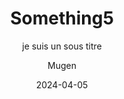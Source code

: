 ---
title: "Something5"
# date: 2024-04-05T12:04:19+02:00
date: "2024-04-05"
# lastmod: 2024-04-05T12:04:19+02:00
lastmod: "2024-04-05"
author: ["Mugen"]
categories: ["cybersecurity"]
tags: ["tech", "cyber"]
subtitle: "je suis un sous titre"
description: "descriptopkfewkf"
weight: # 1 means pin the article, sort articles according to this number
slug: ""
draft: false # draft or not
comments: true
showToc: true # show contents
TocOpen: true # open contents automantically
hidemeta: false # hide information (author, create date, etc.)
disableShare: true	# do not show share button
showbreadcrumbs: true # show current path
cover:
    image: ""
    caption: ""
    alt: ""
    relative: false
---